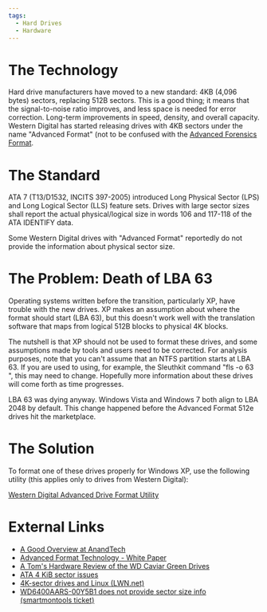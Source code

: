 ```yaml
---
tags:
  - Hard Drives
  - Hardware
---
```

# The Technology

Hard drive manufacturers have moved to a new standard: 4KB (4,096 bytes)
sectors, replacing 512B sectors. This is a good thing; it means that the
signal-to-noise ratio improves, and less space is needed for error
correction. Long-term improvements in speed, density, and overall
capacity. Western Digital has started releasing drives with 4KB sectors
under the name "Advanced Format" (not to be confused with the [Advanced
Forensics Format](aff.md).

# The Standard

ATA 7 (T13/D1532, INCITS 397-2005) introduced Long Physical Sector (LPS)
and Long Logical Sector (LLS) feature sets. Drives with large sector
sizes shall report the actual physical/logical size in words 106 and
117-118 of the ATA IDENTIFY data.

Some Western Digital drives with "Advanced Format" reportedly do not
provide the information about physical sector size.

# The Problem: Death of LBA 63

Operating systems written before the transition, particularly XP, have
trouble with the new drives. XP makes an assumption about where the
format should start (LBA 63), but this doesn't work well with the
translation software that maps from logical 512B blocks to physical 4K
blocks.

The nutshell is that XP should not be used to format these drives, and
some assumptions made by tools and users need to be corrected. For
analysis purposes, note that you can't assume that an NTFS partition
starts at LBA 63. If you are used to using, for example, the Sleuthkit
command "fls -o 63 <image>", this may need to change. Hopefully more
information about these drives will come forth as time progresses.

LBA 63 was dying anyway. Windows Vista and Windows 7 both align to LBA
2048 by default. This change happened before the Advanced Format 512e
drives hit the marketplace.

# The Solution

To format one of these drives properly for Windows XP, use the following
utility (this applies only to drives from Western Digital):

[Western Digital Advanced Drive Format Utility](https://www.westerndigital.com/products)

# External Links

* [A Good Overview at AnandTech](https://www.anandtech.com/show/2888)
* [Advanced Format Technology - White Paper](https://products.wdc.com/library/WhitePapers/ENG/2579-771430.pdf)
* [A Tom's Hardware Review of the WD Caviar Green Drives](https://www.tomshardware.com/reviews/green-terabyte-1tb,2078-2.html)
* [ATA 4 KiB sector issues](https://archive.kernel.org/oldwiki/ata.wiki.kernel.org/index.php/ATA_4_KiB_sector_issues.html)
* [4K-sector drives and Linux (LWN.net)](https://lwn.net/Articles/377895/)
* [WD6400AARS-00Y5B1 does not provide sector size info (smartmontools ticket)](https://sourceforge.net/projects/smartmontools/)
